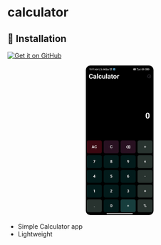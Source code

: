 # calculator
## 📲 Installation

[<img src="https://github.com/machiav3lli/oandbackupx/blob/034b226cea5c1b30eb4f6a6f313e4dadcbb0ece4/badge_github.png"
alt="Get it on GitHub"
height="80">](https://github.com/SAHILDUDHAL21/Flutter-Calculator/releases/download/v1.3.0-stable/app-release.apk)




<div style="text-align: center">
    <img src="app_look.jpg" alt="Player" style="width: 30%; border-radius: 10px">
</div>


- Simple Calculator app 
- Lightweight 

